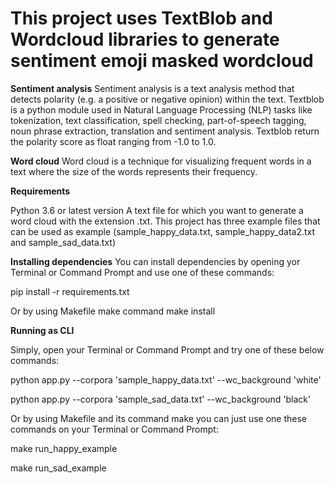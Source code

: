 # **This project uses TextBlob and Wordcloud libraries to generate sentiment emoji masked wordcloud**

**Sentiment analysis**
Sentiment analysis is a text analysis method that detects polarity (e.g. a positive or negative opinion) 
within the text. Textblob is a python module used in Natural Language Processing (NLP) tasks like tokenization, 
text classification, spell checking, part-of-speech tagging, noun phrase extraction, translation and sentiment analysis. Textblob return 
the polarity score as float ranging from -1.0 to 1.0.

**Word cloud**
Word cloud is a technique for visualizing  frequent words in a text where the size of the words represents their frequency.

**Requirements**

Python 3.6 or latest version
A text file for which you want to generate a word cloud with the extension .txt. This project has three example files that can be used as
example (sample_happy_data.txt, sample_happy_data2.txt and sample_sad_data.txt)

**Installing dependencies**
You can install dependencies by opening yor Terminal or Command Prompt and use one of these commands:

pip install -r requirements.txt

Or by using Makefile make command
make install

**Running as CLI**

Simply, open your Terminal or Command Prompt and try one of these below commands:

python app.py --corpora 'sample_happy_data.txt' --wc_background 'white'

python app.py --corpora 'sample_sad_data.txt' --wc_background 'black'

Or by using Makefile and its command make you can just use one these commands on your Terminal or Command Prompt:

make run_happy_example

make run_sad_example
